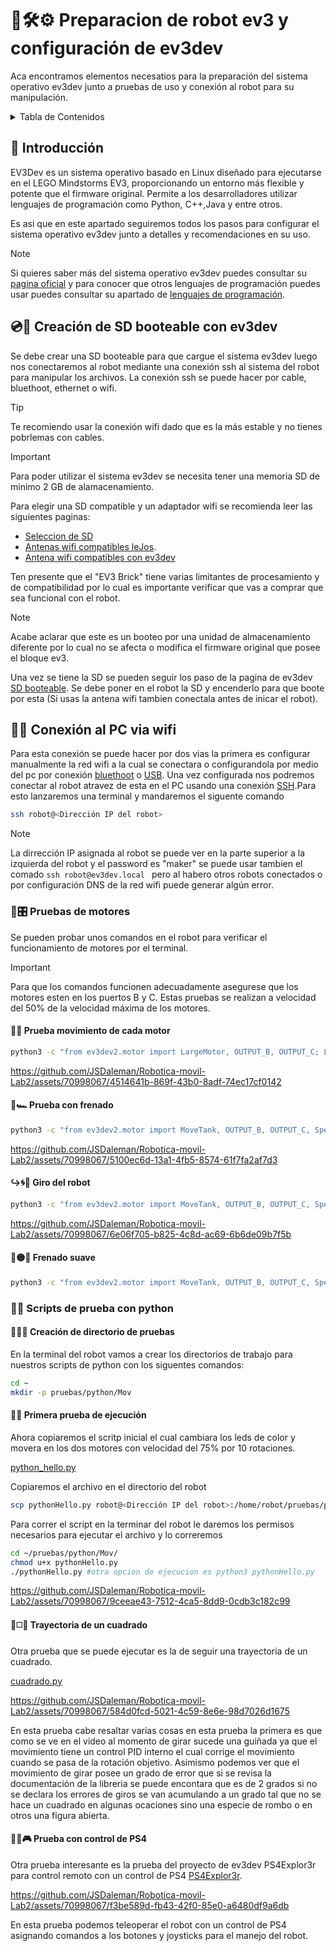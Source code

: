 # 🤖🛠️⚙️ Preparacion de robot ev3 y configuración de ev3dev

Aca encontramos elementos necesatios para la preparación del sistema operativo ev3dev junto a pruebas de uso y conexión al robot para su manipulación.

<details>
    <summary>Tabla de Contenidos</summary>

- [🤖🛠️⚙️ Preparacion de robot ev3 y configuración de ev3dev](#️️-preparacion-de-robot-ev3-y-configuración-de-ev3dev)
  - [📝 Introducción](#-introducción)
  - [💿🔨 Creación de SD booteable con ev3dev](#-creación-de-sd-booteable-con-ev3dev)
  - [📶📡 Conexión al PC via wifi](#-conexión-al-pc-via-wifi)
    - [🚗🎛️ Pruebas de motores](#️-pruebas-de-motores)
      - [🔄🛞 Prueba movimiento de cada motor](#-prueba-movimiento-de-cada-motor)
      - [🛑🏎 Prueba con frenado](#-prueba-con-frenado)
      - [↪️🌀🚗 Giro del robot](#️-giro-del-robot)
      - [🐢🟡🚗 Frenado suave](#-frenado-suave)
    - [📜🐍 Scripts de prueba con python](#-scripts-de-prueba-con-python)
      - [📂🧪🔬 Creación de directorio de pruebas](#-creación-de-directorio-de-pruebas)
      - [🚀💡 Primera prueba de ejecución](#-primera-prueba-de-ejecución)
      - [🔄◻️🏁 Trayectoria de un cuadrado](#️-trayectoria-de-un-cuadrado)
      - [🕵️‍♂️🎮 Prueba con control de PS4](#️️-prueba-con-control-de-ps4)

</details>

## 📝 Introducción

EV3Dev es un sistema operativo basado en Linux diseñado para ejecutarse en el LEGO Mindstorms EV3, proporcionando un entorno más flexible y potente que el firmware original. Permite a los desarrolladores utilizar lenguajes de programación como Python, C++,Java y entre otros.

Es asi que en este apartado seguiremos todos los pasos para configurar el sistema operativo ev3dev junto a detalles y recomendaciones en su uso.

>[!NOTE]
>Si quieres saber más del sistema operativo ev3dev puedes consultar su [pagina oficial](https://www.ev3dev.org/) y para conocer que otros lenguajes de programación puedes usar puedes consultar su apartado de [lenguajes de programación](https://www.ev3dev.org/docs/programming-languages/).

## 💿🔨 Creación de SD booteable con ev3dev

Se debe crear una SD booteable para que cargue el sistema ev3dev luego nos conectaremos al robot mediante una conexión ssh al sistema del robot para manipular los archivos. La conexión ssh se puede hacer por cable, bluethoot, ethernet o wifi. 

>[!TIP]
>Te recomiendo usar la conexión wifi dado que es la más estable y no tienes pobrlemas con cables.

> [!IMPORTANT]
>Para poder utilizar el sistema ev3dev se necesita tener una memoria SD de minimo 2 GB de alamacenamiento.

Para elegir una SD compatible y un adaptador wifi se recomienda leer las siguientes paginas:
* [Seleccion de SD](https://github.com/ev3dev/ev3dev/wiki/Selecting-a-microSD-card)
* [Antenas wifi compatibles leJos](https://lejosnews.wordpress.com/2015/02/03/comparing-wifi-adapters/).
* [Antena wifi compatibles con ev3dev](https://github.com/ev3dev/ev3dev/wiki/USB-Wi-Fi-Dongles)

Ten presente que el "EV3 Brick" tiene varias limitantes de procesamiento y de compatibilidad por lo cual es importante verificar que vas a comprar que sea funcional con el robot.

>[!NOTE]
Acabe aclarar que este es un booteo por una unidad de almacenamiento diferente por lo cual no se afecta o modifica el firmware original que posee el bloque ev3.

Una vez se tiene la SD se pueden seguir los paso de la pagina de ev3dev [SD booteable](https://www.ev3dev.org/docs/getting-started/). Se debe poner en el robot la SD y encenderlo para que boote por esta (Si usas la antena wifi tambien conectala antes de inicar el robot).


## 📶📡 Conexión al PC via wifi

Para esta conexión se puede hacer por dos vias la primera es configurar manualmente la red wifi a la cual se conectara o configurandola por medio del pc por conexión [bluethoot](https://www.ev3dev.org/docs/tutorials/connecting-to-the-internet-via-bluetooth/) o [USB](https://www.ev3dev.org/docs/tutorials/connecting-to-the-internet-via-usb/). Una vez configurada nos podremos conectar al robot atravez de esta en el PC usando una conexión [SSH](https://www.ev3dev.org/docs/tutorials/connecting-to-ev3dev-with-ssh/).Para esto lanzaremos una terminal y mandaremos el siguente comando

```sh
ssh robot@<Dirección IP del robot>
```
>[!NOTE]
>La dirrección IP asignada al robot se puede ver en la parte superior a la izquierda del robot y el password es "maker" se puede usar tambien el comado ```ssh robot@ev3dev.local ``` pero al habero otros robots conectados o por configuración DNS de la red wifi puede generar algún error.

### 🚗🎛️ Pruebas de motores

Se pueden probar unos comandos en el robot para verificar el funcionamiento de motores por el terminal.

>[!IMPORTANT]
>Para que los comandos funcionen adecuadamente asegurese que los motores esten en los puertos B y C. Estas pruebas se realizan a velocidad del 50% de la velocidad máxima de los motores.

#### 🔄🛞 Prueba movimiento de cada motor

```sh
python3 -c "from ev3dev2.motor import LargeMotor, OUTPUT_B, OUTPUT_C; LargeMotor(OUTPUT_B).on_for_seconds(speed=50, seconds=2); LargeMotor(OUTPUT_C).on_for_seconds(speed=50, seconds=2)"
```

https://github.com/JSDaleman/Robotica-movil-Lab2/assets/70998067/4514641b-869f-43b0-8adf-74ec17cf0142

#### 🛑🏎 Prueba con frenado

```sh
python3 -c "from ev3dev2.motor import MoveTank, OUTPUT_B, OUTPUT_C, SpeedPercent, MoveTank; tank_drive = MoveTank(OUTPUT_B, OUTPUT_C); tank_drive.on_for_seconds(left_speed=50, right_speed=50, seconds=5, brake=True)"
```

https://github.com/JSDaleman/Robotica-movil-Lab2/assets/70998067/5100ec6d-13a1-4fb5-8574-61f7fa2af7d3

#### ↪️🌀🚗 Giro del robot
```sh
python3 -c "from ev3dev2.motor import MoveTank, OUTPUT_B, OUTPUT_C, SpeedPercent, MoveTank; tank_drive = MoveTank(OUTPUT_B, OUTPUT_C); tank_drive.on_for_seconds(left_speed=50, right_speed=45, seconds=5, brake=True)"
```


https://github.com/JSDaleman/Robotica-movil-Lab2/assets/70998067/6e06f705-b825-4c8d-ac69-6b6de09b7f5b


#### 🐢🟡🚗 Frenado suave
```sh
python3 -c "from ev3dev2.motor import MoveTank, OUTPUT_B, OUTPUT_C, SpeedPercent, MoveTank; tank_drive = MoveTank(OUTPUT_B, OUTPUT_C); tank_drive.on_for_seconds(left_speed=50, right_speed=45, seconds=5); tank_drive.off(brake=True)"

```

### 📜🐍 Scripts de prueba con python

#### 📂🧪🔬 Creación de directorio de pruebas

En la terminal del robot vamos a crear los directorios de trabajo para nuestros scripts de python con los siguentes comandos:

```sh
cd ~
mkdir -p pruebas/python/Mov
```

#### 🚀💡 Primera prueba de ejecución

Ahora copiaremos el scritp inicial el cual cambiara los leds de color y movera en los dos motores con velocidad del 75% por 10 rotaciones.

[python_hello.py](./Scripts/pruebas/python_hello.py)

Copiaremos el archivo en el directorio del robot 

```sh
scp pythonHello.py robot@<Dirección IP del robot>:/home/robot/pruebas/python/Mov/
```

Para correr el script en la terminar del robot le daremos los permisos necesarios para ejecutar el archivo y lo correremos

```sh
cd ~/pruebas/python/Mov/
chmod u+x pythonHello.py
./pythonHello.py #otra opcion de ejecucion es python3 pythonHello.py
```

https://github.com/JSDaleman/Robotica-movil-Lab2/assets/70998067/9ceeae43-7512-4ca5-8dd9-0cdb3c182c99


#### 🔄◻️🏁 Trayectoria de un cuadrado

Otra prueba que se puede ejecutar es la de seguir una trayectoria de un cuadrado.

[cuadrado.py](./Scripts/pruebas/cuadrado.py)

https://github.com/JSDaleman/Robotica-movil-Lab2/assets/70998067/584d0fcd-5021-4c59-8e6e-98d7026d1675

En esta prueba cabe resaltar varias cosas en esta prueba la primera es que como se ve en el video al momento de girar sucede una guiñada ya que el movimiento tiene un control PID interno el cual corrige el movimiento cuando se pasa de la rotación objetivo. Asimismo podemos ver que el movimiento de girar posee un grado de error que si se revisa la documentación de la libreria se puede encontara que es de 2 grados si no se declara los errores de giros se van acumulando a un grado tal que no se hace un cuadrado en algunas ocaciones sino una especie de rombo o en otros una figura abierta.

#### 🕵️‍♂️🎮 Prueba con control de PS4

Otra prueba interesante es la prueba del proyecto de ev3dev PS4Explor3r para control remoto con un control de PS4 [PS4Explor3r](https://www.ev3dev.org/projects/2018/09/02/PS4Explor3r/).

https://github.com/JSDaleman/Robotica-movil-Lab2/assets/70998067/f3be589d-fb43-42f0-85e0-a6480df9a6db

En esta prueba podemos teleoperar el robot con un control de PS4 asignando comandos a los botones y joysticks para el manejo del robot.